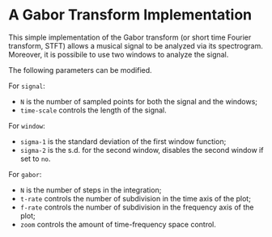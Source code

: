 # A Gabor Transform Implementation

This simple implementation of the Gabor transform (or short time Fourier transform, STFT) allows a musical signal to be analyzed via its spectrogram. Moreover, it is possibile to use two windows to analyze the signal.

The following parameters can be modified.

For `signal`:
- `N` is the number of sampled points for both the signal and the windows;
- `time-scale` controls the length of the signal.

For `window`:
- `sigma-1` is the standard deviation of the first window function;
- `sigma-2` is the s.d. for the second window, disables the second window if set to `no`.

For `gabor`:
- `N` is the number of steps in the integration;
- `t-rate` controls the number of subdivision in the time axis of the plot;
- `f-rate` controls the number of subdivision in the frequency axis of the plot;
- `zoom` controls the amount of time-frequency space control.